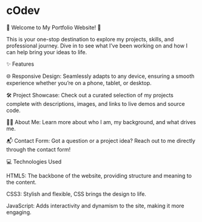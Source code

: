 
# cOdev


🎉 Welcome to My Portfolio Website! 🎉

This is your one-stop destination to explore my projects, skills, and professional journey. 
Dive in to see what I’ve been working on and how I can help bring your ideas to life.

✨ Features

🌐 Responsive Design:
Seamlessly adapts to any device, ensuring a smooth experience whether you’re on a phone, tablet, or desktop.

🛠️ Project Showcase: 
Check out a curated selection of my projects complete with descriptions, images, and links to live demos and source code.

👩‍💻 About Me: 
Learn more about who I am, my background, and what drives me.

📬 Contact Form: 
Got a question or a project idea? Reach out to me directly through the contact form!

💻 Technologies Used

HTML5: 
The backbone of the website, providing structure and meaning to the content.

CSS3: 
Stylish and flexible, CSS brings the design to life.

JavaScript: 
Adds interactivity and dynamism to the site, making it more engaging.